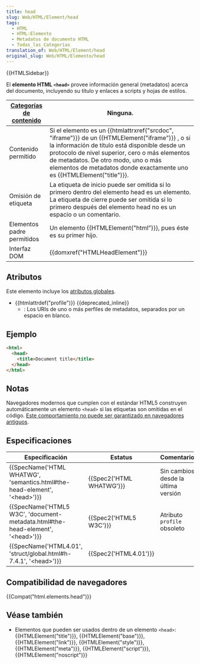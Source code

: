 ```yaml
---
title: head
slug: Web/HTML/Element/head
tags:
  - HTML
  - HTML:Elemento
  - Metadatos de documento HTML
  - Todas_las_Categorías
translation_of: Web/HTML/Element/head
original_slug: Web/HTML/Elemento/head
---
```


{{HTMLSidebar}}

El **elemento HTML `<head>`** provee información general (metadatos) acerca del documento, incluyendo su título y enlaces a scripts y hojas de estilos.

| [Categorías de contenido](/es/docs/Web/Guide/HTML/categorias_de_contenido) | Ninguna.                                                                                                                                                                                                                                                                                                                                        |
| -------------------------------------------------------------------------- | ----------------------------------------------------------------------------------------------------------------------------------------------------------------------------------------------------------------------------------------------------------------------------------------------------------------------------------------------- |
| Contenido permitido                                                        | Si el elemento es un {{htmlattrxref("srcdoc", "iframe")}} de un {{HTMLElement("iframe")}} , o si la información de título está disponible desde un protocolo de nivel superior, cero o más elementos de metadatos. De otro modo, uno o más elementos de metadatos donde exactamente uno es {{HTMLElement("title")}}. |
| Omisión de etiqueta                                                        | La etiqueta de inicio puede ser omitida si lo primero dentro del elemento head es un elemento. La etiqueta de cierre puede ser omitida si lo primero después del elemento head no es un espacio o un comentario.                                                                                                                                |
| Elementos padre permitidos                                                 | Un elemento {{HTMLElement("html")}}, pues éste es su primer hijo.                                                                                                                                                                                                                                                                      |
| Interfaz DOM                                                               | {{domxref("HTMLHeadElement")}}                                                                                                                                                                                                                                                                                                        |

## Atributos

Este elemento incluye los [atributos globales](/es/docs/Web/HTML/Global_attributes).

- {{htmlattrdef("profile")}} {{deprecated_inline}}
  - : Los URIs de uno o más perfiles de metadatos, separados por un espacio en blanco.

## Ejemplo

```html
<html>
  <head>
    <title>Document title</title>
  </head>
</html>
```

## Notas

Navegadores modernos que cumplen con el estándar HTML5 construyen automáticamente un elemento `<head>` si las etiquetas son omitidas en el código. [Este comportamiento no puede ser garantizado en navegadores antiguos](http://www.stevesouders.com/blog/2010/05/12/autohead-my-first-browserscope-user-test/).

## Especificaciones

| Especificación                                                                                                   | Estatus                          | Comentarios                         |
| ---------------------------------------------------------------------------------------------------------------- | -------------------------------- | ----------------------------------- |
| {{SpecName('HTML WHATWG', 'semantics.html#the-head-element', '&lt;head&gt;')}}         | {{Spec2('HTML WHATWG')}} | Sin cambios desde la última versión |
| {{SpecName('HTML5 W3C', 'document-metadata.html#the-head-element', '&lt;head&gt;')}} | {{Spec2('HTML5 W3C')}}     | Atributo `profile` obsoleto         |
| {{SpecName('HTML4.01', 'struct/global.html#h-7.4.1', '&lt;head&gt;')}}                     | {{Spec2('HTML4.01')}}     |                                     |

## Compatibilidad de navegadores

{{Compat("html.elements.head")}}

## Véase también

- Elementos que pueden ser usados dentro de un elemento `<head>`: {{HTMLElement("title")}}, {{HTMLElement("base")}}, {{HTMLElement("link")}}, {{HTMLElement("style")}}, {{HTMLElement("meta")}}, {{HTMLElement("script")}}, {{HTMLElement("noscript")}}
